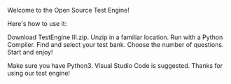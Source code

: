 Welcome to the Open Source Test Engine!

Here's how to use it:

Download TestEngine III.zip.
Unzip in a familiar location.
Run with a Python Compiler.
Find and select your test bank.
Choose the number of questions.
Start and enjoy!

Make sure you have Python3. Visual Studio Code is suggested. Thanks for using our test engine!
